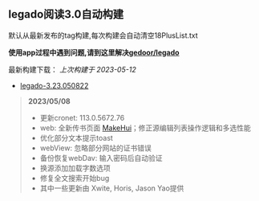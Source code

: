 ## legado阅读3.0自动构建

默认从最新发布的tag构建,每次构建会自动清空18PlusList.txt

**使用app过程中遇到问题,请到这里解决[gedoor/legado](https://github.com/gedoor/legado/issues)**

最新构建下载： *上次构建于 2023-05-12*

* [legado-3.23.050822](https://github.com/0x152a/legado-Build/releases/latest)

<!--start-->
> **2023/05/08**
> 
> * 更新cronet: 113.0.5672.76
> * web: 全新传书页面 [MakeHui](https://github.com/MakeHui)；修正源编辑列表操作逻辑和多选性能
> * 优化部分文本提示toast
> * webView: 忽略部分网站的证书错误
> * 备份恢复webDav: 输入密码后自动验证
> * 换源添加加载字数选项
> * 修复全文搜索开始bug
> * 其中一些更新由 Xwite, Horis, Jason Yao提供
<!--end-->

